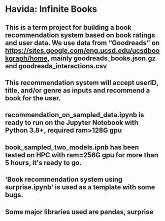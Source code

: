 # Havida: Infinite Books

## This is a term project for building a book recommendation system based on book ratings and user data. We use data from “Goodreads” on https://sites.google.com/eng.ucsd.edu/ucsdbookgraph/home, mainly goodreads_books.json.gz and goodreads_interactions.csv

## This recommendation system will accept userID, title, and/or genre as inputs and recommend a book for the user.

## recommendation_on_sampled_data.ipynb is ready to run on the Jupyter Notebook with Python 3.8+, required ram>128G gpu

## book_sampled_two_models.ipnb has been tested on HPC with ram=256G gpu for more than 5 hours, it's ready to go.

## 'Book recommendation system using surprise.ipynb' is used as a template with some bugs.

## Some major libraries used are pandas, surprise
